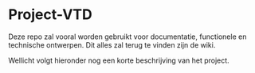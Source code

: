 # Project-VTD

Deze repo zal vooral worden gebruikt voor documentatie, functionele en technische ontwerpen. Dit alles zal terug te vinden zijn de wiki.

Wellicht volgt hieronder nog een korte beschrijving van het project.
